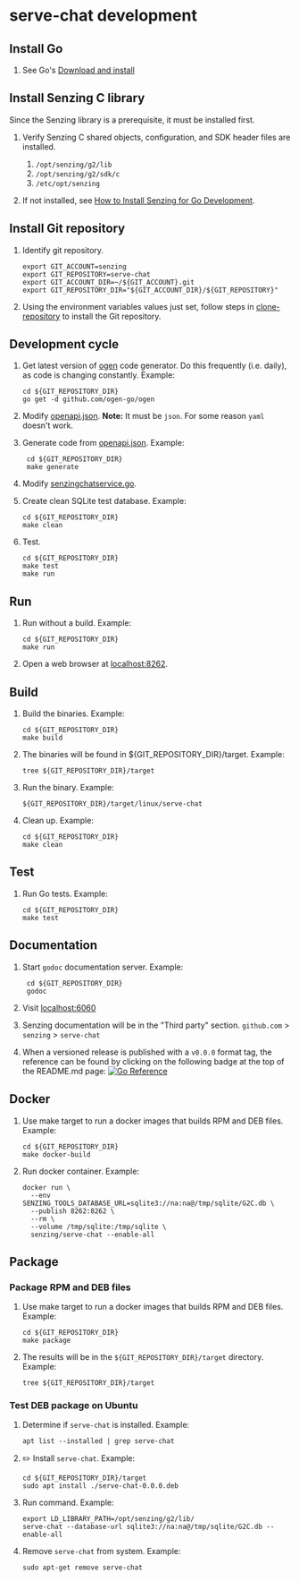 # serve-chat development

## Install Go

1. See Go's [Download and install](https://go.dev/doc/install)

## Install Senzing C library

Since the Senzing library is a prerequisite, it must be installed first.

1. Verify Senzing C shared objects, configuration, and SDK header files are installed.
    1. `/opt/senzing/g2/lib`
    1. `/opt/senzing/g2/sdk/c`
    1. `/etc/opt/senzing`

1. If not installed, see
   [How to Install Senzing for Go Development](https://github.com/Senzing/knowledge-base/blob/main/HOWTO/install-senzing-for-go-development.md).

## Install Git repository

1. Identify git repository.

    ```console
    export GIT_ACCOUNT=senzing
    export GIT_REPOSITORY=serve-chat
    export GIT_ACCOUNT_DIR=~/${GIT_ACCOUNT}.git
    export GIT_REPOSITORY_DIR="${GIT_ACCOUNT_DIR}/${GIT_REPOSITORY}"

    ```

1. Using the environment variables values just set, follow steps in
   [clone-repository](https://github.com/Senzing/knowledge-base/blob/main/HOWTO/clone-repository.md) to install the Git repository.

## Development cycle

1. Get latest version of [ogen](https://github.com/ogen-go/ogen) code generator.
   Do this frequently (i.e. daily), as code is changing constantly.
   Example:

    ```console
    cd ${GIT_REPOSITORY_DIR}
    go get -d github.com/ogen-go/ogen
    ```

1. Modify
   [openapi.json](../cmd/openapi.json).
   **Note:** It must be `json`.  For some reason `yaml` doesn't work.
1. Generate code from
   [openapi.json](../cmd/openapi.json).
   Example:

    ```console
     cd ${GIT_REPOSITORY_DIR}
     make generate

    ```

1. Modify
   [senzingchatservice.go](../senzingchatservice/senzingchatservice.go).
1. Create clean SQLite test database.
   Example:

    ```console
   cd ${GIT_REPOSITORY_DIR}
   make clean

    ```

1. Test.

    ```console
   cd ${GIT_REPOSITORY_DIR}
   make test
   make run

    ```

## Run

1. Run without a build.
   Example:

     ```console
     cd ${GIT_REPOSITORY_DIR}
     make run

     ```

1. Open a web browser at [localhost:8262](http://localhost:8262).

## Build

1. Build the binaries.
   Example:

     ```console
     cd ${GIT_REPOSITORY_DIR}
     make build

     ```

1. The binaries will be found in ${GIT_REPOSITORY_DIR}/target.
   Example:

    ```console
    tree ${GIT_REPOSITORY_DIR}/target

    ```

1. Run the binary.
   Example:

    ```console
    ${GIT_REPOSITORY_DIR}/target/linux/serve-chat

    ```

1. Clean up.
   Example:

     ```console
     cd ${GIT_REPOSITORY_DIR}
     make clean

     ```

## Test

1. Run Go tests.
   Example:

     ```console
     cd ${GIT_REPOSITORY_DIR}
     make test

     ```

## Documentation

1. Start `godoc` documentation server.
   Example:

    ```console
     cd ${GIT_REPOSITORY_DIR}
     godoc

    ```

1. Visit [localhost:6060](http://localhost:6060)
1. Senzing documentation will be in the "Third party" section.
   `github.com` > `senzing` > `serve-chat`

1. When a versioned release is published with a `v0.0.0` format tag,
the reference can be found by clicking on the following badge at the top of the README.md page:
[![Go Reference](https://pkg.go.dev/badge/github.com/senzing/serve-chat.svg)](https://pkg.go.dev/github.com/senzing/serve-chat)

## Docker

1. Use make target to run a docker images that builds RPM and DEB files.
   Example:

    ```console
    cd ${GIT_REPOSITORY_DIR}
    make docker-build

    ```

1. Run docker container.
   Example:

    ```console
    docker run \
      --env SENZING_TOOLS_DATABASE_URL=sqlite3://na:na@/tmp/sqlite/G2C.db \
      --publish 8262:8262 \
      --rm \
      --volume /tmp/sqlite:/tmp/sqlite \
      senzing/serve-chat --enable-all

    ```

## Package

### Package RPM and DEB files

1. Use make target to run a docker images that builds RPM and DEB files.
   Example:

    ```console
    cd ${GIT_REPOSITORY_DIR}
    make package

    ```

1. The results will be in the `${GIT_REPOSITORY_DIR}/target` directory.
   Example:

    ```console
    tree ${GIT_REPOSITORY_DIR}/target

    ```

### Test DEB package on Ubuntu

1. Determine if `serve-chat` is installed.
   Example:

    ```console
    apt list --installed | grep serve-chat

    ```

1. :pencil2: Install `serve-chat`.
   Example:

    ```console
    cd ${GIT_REPOSITORY_DIR}/target
    sudo apt install ./serve-chat-0.0.0.deb

    ```

1. Run command.
   Example:

    ```console
    export LD_LIBRARY_PATH=/opt/senzing/g2/lib/
    serve-chat --database-url sqlite3://na:na@/tmp/sqlite/G2C.db --enable-all

    ```

1. Remove `serve-chat` from system.
   Example:

    ```console
    sudo apt-get remove serve-chat

    ```
